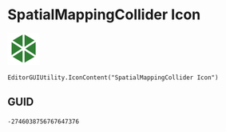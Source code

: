 # SpatialMappingCollider Icon
![](/img/SpatialMappingCollider%20Icon.png)

``` CSharp
EditorGUIUtility.IconContent("SpatialMappingCollider Icon")
```
## GUID
```
-2746038756767647376
```
